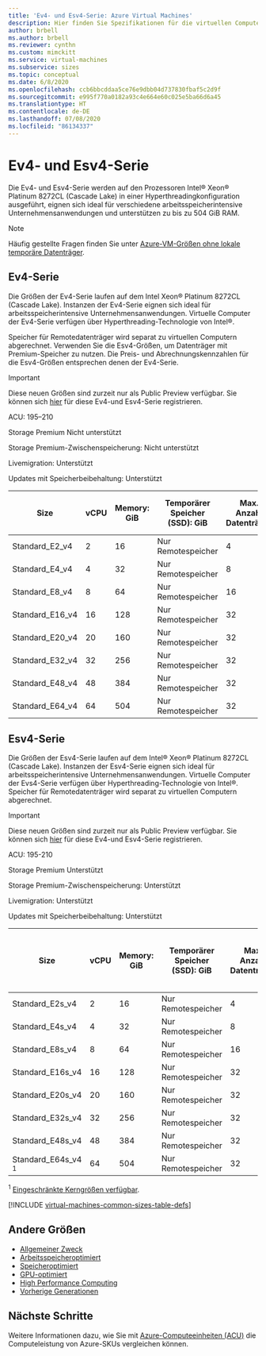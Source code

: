 ```yaml
---
title: 'Ev4- und Esv4-Serie: Azure Virtual Machines'
description: Hier finden Sie Spezifikationen für die virtuellen Computer der Ev4- und Esv4-Serie.
author: brbell
ms.author: brbell
ms.reviewer: cynthn
ms.custom: mimckitt
ms.service: virtual-machines
ms.subservice: sizes
ms.topic: conceptual
ms.date: 6/8/2020
ms.openlocfilehash: ccb6bbcddaa5ce76e9dbb04d737830fbaf5c2d9f
ms.sourcegitcommit: e995f770a0182a93c4e664e60c025e5ba66d6a45
ms.translationtype: HT
ms.contentlocale: de-DE
ms.lasthandoff: 07/08/2020
ms.locfileid: "86134337"
---
```

# <a name="ev4-and-esv4-series"></a>Ev4- und Esv4-Serie

Die Ev4- und Esv4-Serie werden auf den Prozessoren Intel&reg; Xeon&reg; Platinum 8272CL (Cascade Lake) in einer Hyperthreadingkonfiguration ausgeführt, eignen sich ideal für verschiedene arbeitsspeicherintensive Unternehmensanwendungen und unterstützen zu bis zu 504 GiB RAM.

> [!NOTE]
> Häufig gestellte Fragen finden Sie unter [Azure-VM-Größen ohne lokale temporäre Datenträger](azure-vms-no-temp-disk.md).

## <a name="ev4-series"></a>Ev4-Serie

Die Größen der Ev4-Serie laufen auf dem Intel Xeon&reg; Platinum 8272CL (Cascade Lake). Instanzen der Ev4-Serie eignen sich ideal für arbeitsspeicherintensive Unternehmensanwendungen. Virtuelle Computer der Ev4-Serie verfügen über Hyperthreading-Technologie von Intel&reg;.

Speicher für Remotedatenträger wird separat zu virtuellen Computern abgerechnet. Verwenden Sie die Esv4-Größen, um Datenträger mit Premium-Speicher zu nutzen. Die Preis- und Abrechnungskennzahlen für die Esv4-Größen entsprechen denen der Ev4-Serie.

> [!IMPORTANT]
> Diese neuen Größen sind zurzeit nur als Public Preview verfügbar. Sie können sich [hier](https://forms.office.com/Pages/ResponsePage.aspx?id=v4j5cvGGr0GRqy180BHbR_Y3toRKxchLjARedqtguBRURE1ZSkdDUzg1VzJDN0cwWUlKTkcyUlo5Mi4u) für diese Ev4-und Esv4-Serie registrieren. 

ACU: 195–210

Storage Premium  Nicht unterstützt

Storage Premium-Zwischenspeicherung:  Nicht unterstützt

Livemigration: Unterstützt

Updates mit Speicherbeibehaltung: Unterstützt

| Size | vCPU | Memory: GiB | Temporärer Speicher (SSD): GiB | Max. Anzahl Datenträger | Maximale Anzahl NICs/Erwartete Netzwerkbandbreite (MBit/s) |
|---|---|---|---|---|---|
| Standard_E2_v4  | 2 | 16   | Nur Remotespeicher | 4 | 2/1000  |
| Standard_E4_v4  | 4 | 32  | Nur Remotespeicher | 8 | 2/2000  |
| Standard_E8_v4  | 8 | 64 | Nur Remotespeicher | 16 | 4/4000 |
| Standard_E16_v4 | 16 | 128 | Nur Remotespeicher | 32 | 8/8000 |
| Standard_E20_v4 | 20 | 160 | Nur Remotespeicher | 32 | 8/10000 |
| Standard_E32_v4 | 32 | 256 | Nur Remotespeicher | 32 | 8/16000 |
| Standard_E48_v4 | 48 | 384 | Nur Remotespeicher | 32 | 8/24000 |
| Standard_E64_v4 | 64 | 504 | Nur Remotespeicher | 32| 8/30000 |


## <a name="esv4-series"></a>Esv4-Serie

Die Größen der Esv4-Serie laufen auf dem Intel&reg; Xeon&reg; Platinum 8272CL (Cascade Lake). Instanzen der Esv4-Serie eignen sich ideal für arbeitsspeicherintensive Unternehmensanwendungen. Virtuelle Computer der Evs4-Serie verfügen über Hyperthreading-Technologie von Intel&reg;. Speicher für Remotedatenträger wird separat zu virtuellen Computern abgerechnet.

> [!IMPORTANT]
> Diese neuen Größen sind zurzeit nur als Public Preview verfügbar. Sie können sich [hier](https://forms.office.com/Pages/ResponsePage.aspx?id=v4j5cvGGr0GRqy180BHbR_Y3toRKxchLjARedqtguBRURE1ZSkdDUzg1VzJDN0cwWUlKTkcyUlo5Mi4u) für diese Ev4-und Esv4-Serie registrieren. 

ACU: 195-210

Storage Premium  Unterstützt

Storage Premium-Zwischenspeicherung:  Unterstützt

Livemigration: Unterstützt

Updates mit Speicherbeibehaltung: Unterstützt

| Size | vCPU | Memory: GiB | Temporärer Speicher (SSD): GiB | Max. Anzahl Datenträger | Maximaler zwischengespeicherter Durchsatz: IOPS/MBit/s (Cachegröße in GiB) | Maximaler Durchsatz des Datenträgers ohne Cache: IOPS/MBit/s | Maximale Anzahl NICs/Erwartete Netzwerkbandbreite (MBit/s) |
|---|---|---|---|---|---|---|---|
| Standard_E2s_v4  | 2 | 16  | Nur Remotespeicher | 4 | 19.000/120 (50) | 3200/48 | 2/1000  |
| Standard_E4s_v4  | 4 | 32  | Nur Remotespeicher | 8 | 38.500/242 (100) | 6400/96 | 2/2000  |
| Standard_E8s_v4  | 8 | 64  | Nur Remotespeicher | 16 | 77.000/485 (200) | 12800/192 | 4/4000 |
| Standard_E16s_v4 | 16 | 128 | Nur Remotespeicher | 32 | 154.000/968 (400) | 25600/384 | 8/8000 |
| Standard_E20s_v4 | 20 | 160 | Nur Remotespeicher | 32 | 193.000/1.211 (500) | 32000/480  | 8/10000 |
| Standard_E32s_v4 | 32 | 256 | Nur Remotespeicher | 32 | 308.000/1.936 (800) | 51200/768  | 8/16000 |
| Standard_E48s_v4 | 48 | 384 | Nur Remotespeicher | 32 | 462.000/2.904 (1.200) | 76800/1152 | 8/24000 |
| Standard_E64s_v4 <sup>1</sup> | 64 | 504| Nur Remotespeicher | 32 | 615.000/3.872 (1.600) | 80000/1200 | 8/30000 |

<sup>1</sup> [Eingeschränkte Kerngrößen verfügbar](https://docs.microsoft.com/azure/virtual-machines/windows/constrained-vcpu).

[!INCLUDE [virtual-machines-common-sizes-table-defs](../../includes/virtual-machines-common-sizes-table-defs.md)]

## <a name="other-sizes"></a>Andere Größen

- [Allgemeiner Zweck](sizes-general.md)
- [Arbeitsspeicheroptimiert](sizes-memory.md)
- [Speicheroptimiert](sizes-storage.md)
- [GPU-optimiert](sizes-gpu.md)
- [High Performance Computing](sizes-hpc.md)
- [Vorherige Generationen](sizes-previous-gen.md)

## <a name="next-steps"></a>Nächste Schritte

Weitere Informationen dazu, wie Sie mit [Azure-Computeeinheiten (ACU)](acu.md) die Computeleistung von Azure-SKUs vergleichen können.
